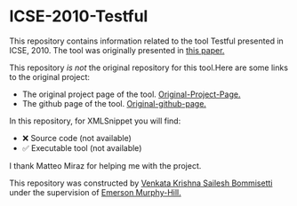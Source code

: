 # ICSE-2010-Testful
This repository contains information related to the tool Testful presented in ICSE, 2010.
The tool was originally presented in <a href="http://dl.acm.org.prox.lib.ncsu.edu/citation.cfm?id=1810295.1810353&coll=DL&dl=GUIDE&CFID=722556246&CFTOKEN=87998291">this paper.</a>

This repository _is not_ the original repository for this tool.Here are some links to the original project:
* The original project page of the tool.
<a href="https://code.google.com/p/testful/">Original-Project-Page.</a>
* The github page of the tool. 
<a href="https://github.com/matteomiraz/testful">Original-github-page.</a>


In this repository, for XMLSnippet you will find:
* :x: Source code (not available)
* :white_check_mark: Executable tool (not available)

I thank Matteo Miraz for helping me with the project.

This repository was constructed by <a href="https://github.com/saileshbvk">Venkata Krishna Sailesh Bommisetti</a> under the supervision of <a href="https://github.com/CaptainEmerson">Emerson Murphy-Hill.</a>
